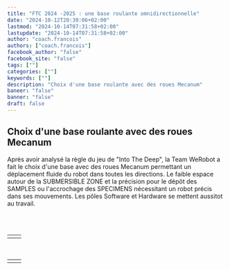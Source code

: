 ```yaml
---
title: "FTC 2024 -2025 : une base roulante omnidirectionnelle"
date: "2024-10-12T20:30:06+02:00"
lastmod: "2024-10-14T07:31:58+02:00"
lastupdate: "2024-10-14T07:31:58+02:00"
author: "coach.francois"
authors: ["coach.francois"]
facebook_author: "false"
facebook_site: "false"
tags: [""]
categories: [""]
keywords: [""]
description: "Choix d'une base roulante avec des roues Mecanum"
baneer: "false"
banner: "false"
draft: false
---
```

## Choix d'une base roulante avec des roues Mecanum

Après avoir analysé la règle du jeu de "Into The Deep", la Team WeRobot a fait le choix d'une base avec des roues Mecanum permettant un déplacement fluide du robot dans toutes les directions. Le faible espace autour de la SUBMERSIBLE ZONE et la précision pour le dépôt des SAMPLES ou l'accrochage des SPECIMENS nécessitant un robot précis dans ses mouvements. Les pôles Software et Hardware se mettent aussitot au travail.

<br><br>
<center>
<div style="width: 100%; max-width: 700px;">
    <table>
        <tr>
            <td><img src="https://werobot.fr/posts/macanum 01.jpg" alt=""></td>
            <td><img src="https://werobot.fr/posts/macanum 00.jpg" alt=""></td>
	</tr>
    </table>
</div>
</center>
<br>

<center>
<div style="width: 100%; max-width: 1000px;">
    <table>
        <tr>
            <td><img src="https://werobot.fr/posts/macanum1.jpg" alt=""></td>
            <td><img src="https://werobot.fr/posts/macanum2.jpg" alt=""></td>
	</tr>
    </table>
</div>
</center>
<br><br>
















